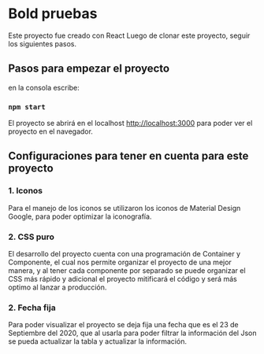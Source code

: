 # Bold pruebas

Este proyecto fue creado con React
Luego de clonar este proyecto, seguir los siguientes pasos.

## Pasos para empezar el proyecto

en la consola escribe:

### `npm start`

El proyecto se abrirá en el localhost [http://localhost:3000](http://localhost:3000) para poder ver el proyecto en el navegador.

## Configuraciones para tener en cuenta para este proyecto

### 1. Iconos

Para el manejo de los iconos se utilizaron los iconos de Material Design Google, para poder optimizar la iconografía.

### 2. CSS puro

El desarrollo del proyecto cuenta con una programación de Container y Componente, el cual nos permite organizar el proyecto de una mejor manera, y al tener cada componente por separado se puede organizar el CSS más rápido y adicional el proyecto mitificará el código y será más optimo al lanzar a producción.

### 2. Fecha fija

Para poder visualizar el proyecto se deja fija una fecha que es el 23 de Septiembre del 2020, que al usarla para poder filtrar la información del Json se pueda actualizar la tabla y actualizar la información.
